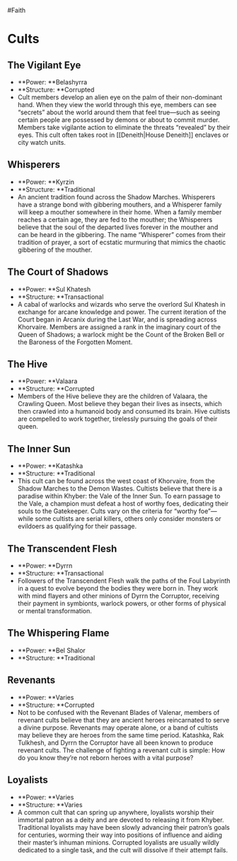 #Faith
# Cults

## 	The Vigilant Eye

*   **Power: **Belashyrra
*   **Structure: **Corrupted
*   Cult members develop an alien eye on the palm of their non-dominant hand. When they view the world through this eye, members can see “secrets” about the world around them that feel true—such as seeing certain people are possessed by demons or about to commit murder. Members take vigilante action to eliminate the threats “revealed” by their eyes. This cult often takes root in [[Deneith|House Deneith]] enclaves or city watch units.


## 	Whisperers

*   **Power: **Kyrzin
*   **Structure: **Traditional
*   An ancient tradition found across the Shadow Marches. Whisperers have a strange bond with gibbering mouthers, and a Whisperer family will keep a mouther somewhere in their home. When a family member reaches a certain age, they are fed to the mouther; the Whisperers believe that the soul of the departed lives forever in the mouther and can be heard in the gibbering. The name “Whisperer” comes from their tradition of prayer, a sort of ecstatic murmuring that mimics the chaotic gibbering of the mouther.


## 	The Court of Shadows

*   **Power: **Sul Khatesh
*   **Structure: **Transactional
*   A cabal of warlocks and wizards who serve the overlord Sul Khatesh in exchange for arcane knowledge and power. The current iteration of the Court began in Arcanix during the Last War, and is spreading across Khorvaire. Members are assigned a rank in the imaginary court of the Queen of Shadows; a warlock might be the Count of the Broken Bell or the Baroness of the Forgotten Moment.


## 	The Hive

*   **Power: **Valaara
*   **Structure: **Corrupted
*   Members of the Hive believe they are the children of Valaara, the Crawling Queen. Most believe they began their lives as insects, which then crawled into a humanoid body and consumed its brain. Hive cultists are compelled to work together, tirelessly pursuing the goals of their queen.


## 	The Inner Sun

*   **Power: **Katashka
*   **Structure: **Traditional
*   This cult can be found across the west coast of Khorvaire, from the Shadow Marches to the Demon Wastes. Cultists believe that there is a paradise within Khyber: the Vale of the Inner Sun. To earn passage to the Vale, a champion must defeat a host of worthy foes, dedicating their souls to the Gatekeeper. Cults vary on the criteria for “worthy foe”—while some cultists are serial killers, others only consider monsters or evildoers as qualifying for their passage.


## 	The Transcendent Flesh

*   **Power: **Dyrrn
*   **Structure: **Transactional
*   Followers of the Transcendent Flesh walk the paths of the Foul Labyrinth in a quest to evolve beyond the bodies they were born in. They work with mind flayers and other minions of Dyrrn the Corruptor, receiving their payment in symbionts, warlock powers, or other forms of physical or mental transformation.


## 	The Whispering Flame

*   **Power: **Bel Shalor
*   **Structure: **Traditional


## 	Revenants

*   **Power: **Varies
*   **Structure: **Corrupted
*   Not to be confused with the Revenant Blades of Valenar, members of revenant cults believe that they are ancient heroes reincarnated to serve a divine purpose. Revenants may operate alone, or a band of cultists may believe they are heroes from the same time period. Katashka, Rak Tulkhesh, and Dyrrn the Corruptor have all been known to produce revenant cults. The challenge of fighting a revenant cult is simple: How do you know they’re not reborn heroes with a vital purpose?


## 	Loyalists

*   **Power: **Varies
*   **Structure: **Varies
*   A common cult that can spring up anywhere, loyalists worship their immortal patron as a deity and are devoted to releasing it from Khyber. Traditional loyalists may have been slowly advancing their patron’s goals for centuries, worming their way into positions of influence and aiding their master’s inhuman minions. Corrupted loyalists are usually wildly dedicated to a single task, and the cult will dissolve if their attempt fails.